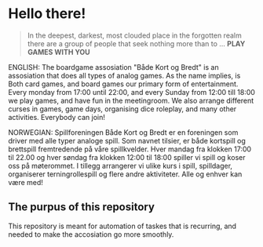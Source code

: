 # Hello there!

> In the deepest, darkest, most clouded place in the forgotten realm there are a group of people that seek nothing more than to ...
> **PLAY GAMES WITH YOU**

ENGLISH:
The boardgame assosiation "Både Kort og Bredt" is an assosiation that does all types of analog games. As the name implies, is Both card games, and board games our primary form of entertainment. Every monday from 17:00 until 22:00, and every Sunday from 12:00 till 18:00 we play games, and have fun in the meetingroom. We also arrange different curses in games, game days, organising dice roleplay, and many other activities. Everybody can join!

NORWEGIAN:
Spillforeningen Både Kort og Bredt er en foreningen som driver med alle typer analoge spill. Som navnet tilsier, er både kortspill og brettspill fremtredende på våre spillkvelder. Hver mandag fra klokken 17:00 til 22.00 og hver søndag fra klokken 12:00 til 18:00 spiller vi spill og koser oss på møterommet. I tillegg arrangerer vi ulike kurs i spill, spilldager, organiserer terningrollespill og flere andre aktiviteter. Alle og enhver kan være med!

## The purpus of this repository

This repository is meant for automation of taskes that is recurring, and needed to make the accosiation go more smoothly.

